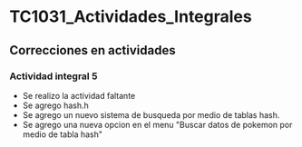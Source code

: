 # TC1031_Actividades_Integrales

## Correcciones en actividades

### Actividad integral 5

- Se realizo la actividad faltante
- Se agrego hash.h
- Se agrego un nuevo sistema de busqueda por medio de tablas hash.
- Se agrego una nueva opcion en el menu "Buscar datos de pokemon por medio de tabla hash"



